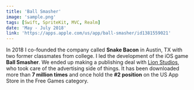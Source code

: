 ```yaml
---
title: 'Ball Smasher'
image: 'sample.png'
tags: [Swift, SpriteKit, MVC, Realm]
date: 'May - July 2018'
link: 'https://apps.apple.com/us/app/ball-smasher/id1381559021'
---
```


In 2018 I co-founded the company called **Snake Bacon** in Austin, TX with two former classmates from college. I led the development of the iOS game **Ball Smasher**. We ended up making a publishing deal with [Lion Studios](https://lionstudios.cc), who took care of the advertising side of things. It has been downloaded more than **7 million times** and once hold the **#2 position** on the US App Store in the Free Games category.
